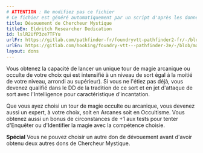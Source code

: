 ```yaml
---
# ATTENTION : Ne modifiez pas ce fichier
# Ce fichier est généré automatiquement par un script d'après les données du module Foundry VTT officiel et de sa traduction
title: Dévouement de Chercheur Mystique
titleEn: Eldritch Researcher Dedication
id: lslR2UfP3ze7TFYu
urlFr: https://gitlab.com/pathfinder-fr/foundryvtt-pathfinder2-fr/-/blob/master/data/feats/lslR2UfP3ze7TFYu.htm
urlEn: https://gitlab.com/hooking/foundry-vtt---pathfinder-2e/-/blob/master/packs/data/feats.db/eldritch-researcher-dedication.json
layout: dons
---
```

Vous obtenez la capacité de lancer un unique tour de magie arcanique ou occulte de votre choix qui est intensifié à un niveau de sort égal à la moitié de votre niveau, arrondi au supérieur). Si vous ne l'étiez pas déjà, vous devenez qualifié dans le DD de la tradition de ce sort et en jet d'attaque de sort avec l'Intelligence pour caractéristique d'incantation.

Que vous ayez choisi un tour de magie occulte ou arcanique, vous devenez aussi un expert, à votre choix, soit en Arcanes soit en Occultisme. Vous obtenez aussi un bonus de circonstances de +1 aux tests pour tenter d'Enquêter ou d'Identifier la magie avec la compétence choisie.

**Spécial** Vous ne pouvez choisir un autre don de dévouement avant d'avoir obtenu deux autres dons de Chercheur Mystique.
